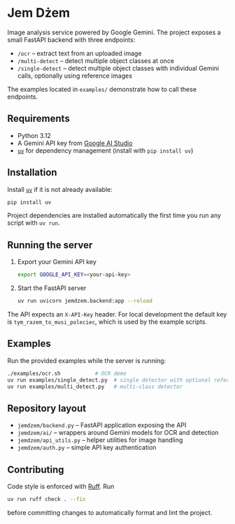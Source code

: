 # Jem Dżem

Image analysis service powered by Google Gemini. The project
exposes a small FastAPI backend with three endpoints:

* `/ocr` &ndash; extract text from an uploaded image
* `/multi-detect` &ndash; detect multiple object classes at once
* `/single-detect` &ndash; detect multiple object classes with individual Gemini calls, optionally using reference images

The examples located in `examples/` demonstrate how to call these endpoints.

## Requirements

* Python 3.12
* A Gemini API key from [Google&nbsp;AI Studio](https://aistudio.google.com/)
* [`uv`](https://github.com/astral-sh/uv) for dependency management (install
  with `pip install uv`)

## Installation

Install [`uv`](https://github.com/astral-sh/uv) if it is not already available:

```bash
pip install uv
```

Project dependencies are installed automatically the first time you run
any script with `uv run`.

## Running the server

1. Export your Gemini API key
   ```bash
   export GOOGLE_API_KEY=<your-api-key>
   ```
2. Start the FastAPI server
   ```bash
   uv run uvicorn jemdzem.backend:app --reload
   ```

The API expects an `X-API-Key` header. For local development the default key is
`tym_razem_to_musi_poleciec`, which is used by the example scripts.

## Examples

Run the provided examples while the server is running:

```bash
./examples/ocr.sh           # OCR demo
uv run examples/single_detect.py  # single detector with optional reference image
uv run examples/multi_detect.py   # multi-class detector
```

## Repository layout

* `jemdzem/backend.py` &ndash; FastAPI application exposing the API
* `jemdzem/ai/` &ndash; wrappers around Gemini models for OCR and detection
* `jemdzem/api_utils.py` &ndash; helper utilities for image handling
* `jemdzem/auth.py` &ndash; simple API key authentication

## Contributing

Code style is enforced with [Ruff](https://docs.astral.sh/ruff/). Run

```bash
uv run ruff check . --fix
```

before committing changes to automatically format and lint the project.
